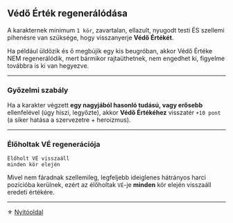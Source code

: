 ## Védő Érték regenerálódása

A karakternek minimum `1 kör`, zavartalan, ellazult, nyugodt testi ÉS szellemi pihenésre van szüksége, hogy visszanyerje **Védő Értékét**.

Ha például üldözik és ő megbújik egy kis beugróban, akkor Védő Értéke NEM regenerálódik, mert bármikor rajtaüthetnek, nem engedhet ki, figyelme továbbra is ki van hegyezve.

---
### Győzelmi szabály

Ha a karakter végzett **egy nagyjából hasonló tudású, vagy erősebb** ellenfelével (úgy hiszi, legyőzte), akkor **Védő Értékéhez** visszatér `+10 pont` (a siker hatása a szervezetre + heroizmus).

---
### Élőholtak VÉ regenerációja

```
Élőholt VÉ visszaáll
minden kör elején
```

Mivel nem fáradnak szellemileg, legfeljebb ideiglenes hátrányos harci pozícióba kerülnek, ezért az élőholtak `VÉ`-je **minden** kör elején visszaáll eredeti értékére.

---

⚜️ [Nyitóoldal](start.md)
